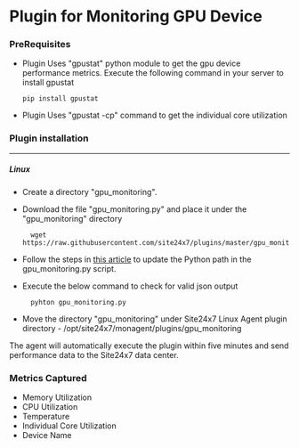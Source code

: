 # Plugin for Monitoring GPU Device

### PreRequisites

- Plugin Uses "gpustat" python module to get the gpu device performance metrics. Execute the following command in your server to install gpustat
	```
	pip install gpustat
	```
- Plugin Uses "gpustat -cp" command to get the individual core utilization

### Plugin installation
---
##### Linux 

- Create a directory "gpu_monitoring".

- Download the file "gpu_monitoring.py" and place it under the "gpu_monitoring" directory
  
		wget https://raw.githubusercontent.com/site24x7/plugins/master/gpu_monitoring/gpu_monitoring.py

- Follow the steps in [this article](https://support.site24x7.com/portal/en/kb/articles/updating-python-path-in-a-plugin-script-for-linux-servers) to update the Python path in the gpu_monitoring.py script.
  
- Execute the below command to check for valid json output

		pyhton gpu_monitoring.py
  
- Move the directory "gpu_monitoring" under Site24x7 Linux Agent plugin directory - /opt/site24x7/monagent/plugins/gpu_monitoring
	
The agent will automatically execute the plugin within five minutes and send performance data to the Site24x7 data center.

### Metrics Captured

- Memory Utilization
- CPU Utilization
- Temperature
- Individual Core Utilization
- Device Name
